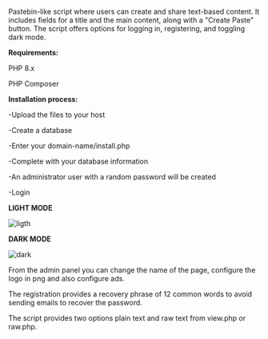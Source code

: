 Pastebin-like script where users can create and share text-based content. It includes fields for a title and the main content, along with a "Create Paste" button. The script offers options for logging in, registering, and toggling dark mode.

**Requirements:**

PHP 8.x

PHP Composer

**Installation process:**

-Upload the files to your host

-Create a database

-Enter your domain-name/install.php

-Complete with your database information

-An administrator user with a random password will be created

-Login

**LIGHT MODE**

![ligth](https://github.com/user-attachments/assets/1ed6e323-b9af-4c39-9ff1-0651d60f718b)

**DARK MODE**

![dark](https://github.com/user-attachments/assets/2e17cb61-2de4-4903-9ac0-1ee27c626e0c)

From the admin panel you can change the name of the page, configure the logo in png and also configure ads.

The registration provides a recovery phrase of 12 common words to avoid sending emails to recover the password.

The script provides two options plain text and raw text from view.php or raw.php.


